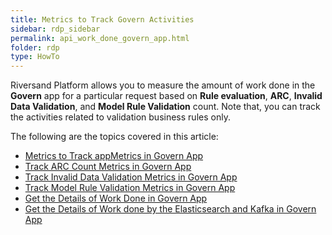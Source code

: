 ```yaml
---
title: Metrics to Track Govern Activities 
sidebar: rdp_sidebar
permalink: api_work_done_govern_app.html
folder: rdp
type: HowTo
---
```


Riversand Platform allows you to measure the amount of work done in the **Govern** app for a particular request based on **Rule evaluation**, **ARC**, **Invalid Data Validation**, and **Model Rule Validation** count. Note that, you can track the activities related to validation business rules only.

The following are the topics covered in this article:

* [Metrics to Track appMetrics in Govern App](api_request_appMetrics_govern_app.html)
* [Track ARC Count Metrics in Govern App](api_request_arc_count_govern_app.html)
* [Track Invalid Data Validation Metrics in Govern App](api_request_invalid_data_validation_govern_app.html)
* [Track Model Rule Validation Metrics in Govern App](api_request_model_rule_validation_govern_app.html)
* [Get the Details of Work Done in Govern App](api_request_work_done_govern_app.html)
* [Get the Details of Work done by the Elasticsearch and Kafka in Govern App](api_request_work_done_kafka_govern.html)
